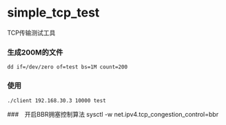 # simple_tcp_test

TCP传输测试工具

### 生成200M的文件
```
dd if=/dev/zero of=test bs=1M count=200
```

### 使用
```
./client 192.168.30.3 10000 test
```

###　开启BBR拥塞控制算法
sysctl -w net.ipv4.tcp_congestion_control=bbr
